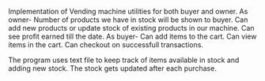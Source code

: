 Implementation of Vending machine utilities for both buyer and owner. As owner- Number of products we have in stock will be shown to buyer. Can add new products or update stock of existing products in our machine. Can see profit earned till the date. As buyer- Can add items to the cart. Can view items in the cart. Can checkout on successfull transactions.

The program uses text file to keep track of items available in stock and adding new stock. The stock gets updated after each purchase.
